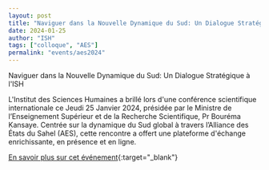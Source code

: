 ```yaml
---
layout: post
title: "Naviguer dans la Nouvelle Dynamique du Sud: Un Dialogue Stratégique à l'ISH"
date: 2024-01-25
author: "ISH"
tags: ["colloque", "AES"]
permalink: "events/aes2024"
---
```

Naviguer dans la Nouvelle Dynamique du Sud: Un Dialogue Stratégique à l'ISH

L'Institut des Sciences Humaines a brillé lors d'une conférence scientifique internationale ce Jeudi 25 Janvier 2024, 
présidée par le Ministre de l’Enseignement Supérieur et de la Recherche Scientifique, Pr Bouréma Kansaye. Centrée sur
la dynamique du Sud global à travers l’Alliance des États du Sahel (AES), cette rencontre a offert une plateforme 
d'échange enrichissante, en présence et en ligne.

[En savoir plus sur cet événement](https://ish-mali.ml/lire-la-suite-54){:target="_blank"}
